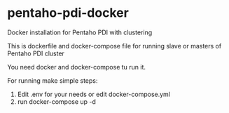 # pentaho-pdi-docker
Docker installation for Pentaho PDI with clustering

This is dockerfile and docker-compose file for running slave or masters of Pentaho PDI cluster

You need docker and docker-compose tu run it.

For running make simple steps:

1. Edit .env for your needs or edit docker-compose.yml
2. run docker-compose up -d


